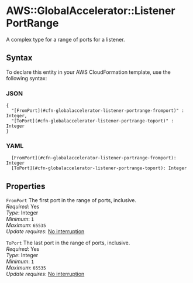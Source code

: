 # AWS::GlobalAccelerator::Listener PortRange<a name="aws-properties-globalaccelerator-listener-portrange"></a>

A complex type for a range of ports for a listener\.

## Syntax<a name="aws-properties-globalaccelerator-listener-portrange-syntax"></a>

To declare this entity in your AWS CloudFormation template, use the following syntax:

### JSON<a name="aws-properties-globalaccelerator-listener-portrange-syntax.json"></a>

```
{
  "[FromPort](#cfn-globalaccelerator-listener-portrange-fromport)" : Integer,
  "[ToPort](#cfn-globalaccelerator-listener-portrange-toport)" : Integer
}
```

### YAML<a name="aws-properties-globalaccelerator-listener-portrange-syntax.yaml"></a>

```
  [FromPort](#cfn-globalaccelerator-listener-portrange-fromport): Integer
  [ToPort](#cfn-globalaccelerator-listener-portrange-toport): Integer
```

## Properties<a name="aws-properties-globalaccelerator-listener-portrange-properties"></a>

`FromPort` <a name="cfn-globalaccelerator-listener-portrange-fromport"></a>
The first port in the range of ports, inclusive\.  
_Required_: Yes  
_Type_: Integer  
_Minimum_: `1`  
_Maximum_: `65535`  
_Update requires_: [No interruption](https://docs.aws.amazon.com/AWSCloudFormation/latest/UserGuide/using-cfn-updating-stacks-update-behaviors.html#update-no-interrupt)

`ToPort` <a name="cfn-globalaccelerator-listener-portrange-toport"></a>
The last port in the range of ports, inclusive\.  
_Required_: Yes  
_Type_: Integer  
_Minimum_: `1`  
_Maximum_: `65535`  
_Update requires_: [No interruption](https://docs.aws.amazon.com/AWSCloudFormation/latest/UserGuide/using-cfn-updating-stacks-update-behaviors.html#update-no-interrupt)
